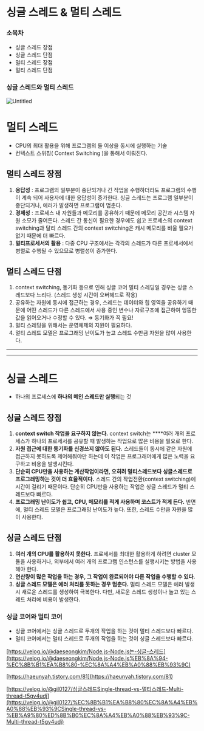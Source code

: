 # 싱글 스레드 & 멀티 스레드

### 소목차

- 싱글 스레드 장점
- 싱글 스레드 단점
- 멀티 스레드 장점
- 멀티 스레드 단점

### **싱글 스레드와 멀티 스레드**

![Untitled](https://s3-us-west-2.amazonaws.com/secure.notion-static.com/f4eb4220-6193-420c-a3d1-c58afa3e4613/Untitled.png)

# 멀티 스레드

- CPU의 최대 활용을 위해 프로그램의 둘 이상을 동시에 실행하는 기술
- 컨텍스트 스위칭( Context Switching )을 통해서 이뤄진다.

## 멀티 스레드 장점

1. **응답성** : 프로그램의 일부분이 중단되거나 긴 작업을 수행하더라도 프로그램의 수행이 계속 되어 사용자에 대한 응답성이 증가한다. 싱글 스레드는 프로그램 일부분이 중단되거나, 에러가 발생하면 프로그램이 멈춘다.
2. **경제성** : 프로세스 내 자원들과 메모리를 공유하기 때문에 메모리 공간과 시스템 자원 소모가 줄어든다. 스레드 간 통신이 필요한 경우에도 쉽고 프로세스의 context switching과 달리 스레드 간의 context switching은 캐시 메모리를 비울 필요가 없기 때문에 더 빠르다.
3. **멀티프로세서의 활용** : 다중 CPU 구조에서는 각각의 스레드가 다른 프로세서에서 병렬로 수행될 수 있으므로 병렬성이 증가한다.

## 멀티 스레드 단점

1. context switching, 동기화 등으로 인해 싱글 코어 멀티 스레딩일 경우는 싱글 스레드보다 느리다. (스레드 생성 시간이 오버헤드로 작용)
2. 공유하는 자원에 동시에 접근하는 경우, 스레드는 데이터와 힙 영역을 공유하기 때문에 어떤 스레드가 다른 스레드에서 사용 중인 변수나 자료구조에 접근하여 엉뚱한 값을 읽어오거나 수정할 수 있다. ⇒ 동기화가 꼭 필요!
3. 멀티 스레딩을 위해서는 운영체제의 지원이 필요하다.
4. 멀티 스레드 모델은 프로그래밍 난이도가 높고 스레드 수만큼 자원을 많이 사용한다.

---

---

# 싱글 스레드

- 하나의 프로세스에 **하나의 메인 스레드만 실행**되는 것

## 싱글 스레드 장점

1. **context switch 작업을 요구하지 않는다.** context switch는 \*\*\*\*여러 개의 프로세스가 하나의 프로세서를 공유할 때 발생하는 작업으로 많은 비용을 필요로 한다.
2. **자원 접근에 대한 동기화를 신경쓰지 않아도 된다.** 스레드들이 동시에 같은 자원에 접근하지 못하도록 제어해줘야만 하는데 이 작업은 프로그래머에게 많은 노력을 요구하고 비용을 발생시킨다.
3. **단순히 CPU만을 사용하는 계산작업이라면, 오히려 멀티스레드보다 싱글스레드로 프로그래밍하는 것이 더 효율적이다.** 스레드 간의 작업전환(context switching)에 시간이 걸리기 때문이다. 단순히 CPU만을 사용하는 작업은 싱글 스레드가 멀티 스레드보다 빠르다.
4. **프로그래밍 난이도가 쉽고, CPU, 메모리를 적게 사용하며 코스트가 적게 든다.** 반면에, 멀티 스레드 모델은 프로그래밍 난이도가 높다. 또한, 스레드 수만큼 자원을 많이 사용한다.

## 싱글 스레드 단점

1. **여러 개의 CPU를 활용하지 못한다.** 프로세서를 최대한 활용하게 하려면 cluster 모듈을 사용하거나, 외부에서 여러 개의 프로그램 인스턴스를 실행시키는 방법을 사용해야 한다.
2. **연산량이 많은 작업을 하는 경우, 그 작업이 완료되어야 다른 작업을 수행할 수 있다.**
3. **싱글 스레드 모델은 에러 처리를 못하는 경우 멈춘다.** 멀티 스레드 모델은 에러 발생 시 새로운 스레드를 생성하여 극복한다. 다만, 새로운 스레드 생성이나 놀고 있는 스레드 처리에 비용이 발생한다.

### **싱글 코어와 멀티 코어**

- 싱글 코어에서는 싱글 스레드로 두개의 작업을 하는 것이 멀티 스레드보다 빠르다.
- 멀티 코어에서는 멀티 스레드로 두개의 작업을 하는 것이 싱글 스레드보다 빠르다.

[https://velog.io/@daeseongkim/Node.js-Node.js는-싱글-스레드](https://velog.io/@daeseongkim/Node.js-Node.js%EB%8A%94-%EC%8B%B1%EA%B8%80-%EC%8A%A4%EB%A0%88%EB%93%9C)

[https://haeunyah.tistory.com/81](https://haeunyah.tistory.com/81)

[https://velog.io/@gil0127/싱글스레드Single-thread-vs-멀티스레드-Multi-thread-t5gv4udj](https://velog.io/@gil0127/%EC%8B%B1%EA%B8%80%EC%8A%A4%EB%A0%88%EB%93%9CSingle-thread-vs-%EB%A9%80%ED%8B%B0%EC%8A%A4%EB%A0%88%EB%93%9C-Multi-thread-t5gv4udj)
